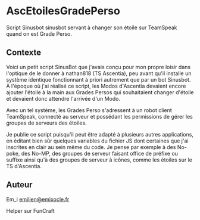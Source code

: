 # AscEtoilesGradePerso
Script Sinusbot sinusbot servant à changer son étoile sur TeamSpeak quand on est Grade Perso.


## Contexte

Voici un petit script SinusBot que j'avais conçu pour mon propre loisir dans l'optique de le donner à nathan818 (TS Ascentia), peu avant qu'il installe un système identique fonctionnant à priori autrement que par un bot Sinusbot.
À l'époque où j'ai réalisé ce script, les Modos d'Ascentia devaient encore ajouter l'étoile à la main aux Grades Persos qui souhaitaient changer d'étoile et devaient donc attendre l'arrivée d'un Modo.

Avec un tel système, les Grades Perso s'adressent à un robot client TeamSpeak, connecté au serveur et possédant les permissions de gérer les groupes de serveurs des étoiles.

Je publie ce script puisqu'il peut être adapté à plusieurs autres applications, en éditant bien sûr quelques variables du fichier JS dont certaines que j'ai inscrites en clair au sein même du code.
Je pense par exemple à des No-poke, des No-MP, des groupes de serveur faisant office de préfixe ou suffixe ainsi qu'à des groupes de serveur à icônes, comme les étoiles sur le TS d'Ascentia.


## Auteur

Em_i <emilien@emixocle.fr>

Helper sur FunCraft
